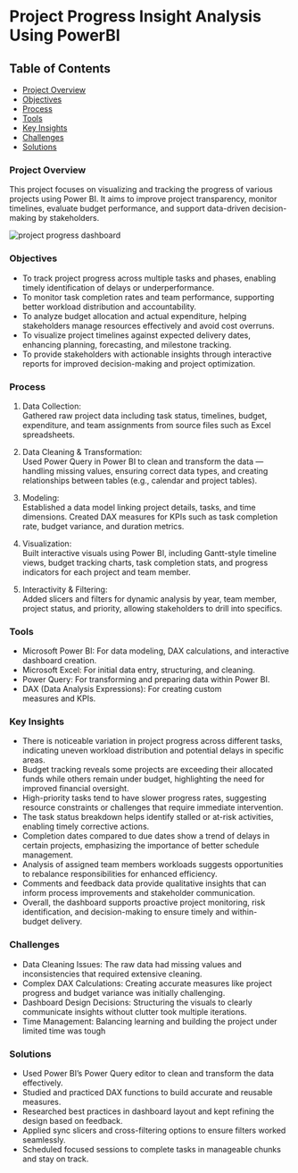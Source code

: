 # Project Progress Insight Analysis Using PowerBI
## Table of Contents
- [Project Overview](Project-Overview)
- [Objectives](Objectives)
- [Process](Process)
- [Tools](Tools)
- [Key Insights](Key-Insights)
- [Challenges](Challenges)
- [Solutions](Solutions)
### Project Overview
This project focuses on visualizing and tracking the progress of various projects using Power BI. It aims to improve project transparency, monitor timelines, evaluate budget performance, and support data-driven decision-making by stakeholders.

![project progress dashboard](https://github.com/user-attachments/assets/74a7475a-90be-417f-be3f-2cccc1d022d5)


### Objectives
- To track project progress across multiple tasks and phases, enabling timely identification of delays or underperformance.  
- To monitor task completion rates and team performance, supporting better workload distribution and accountability.  
- To analyze budget allocation and actual expenditure, helping stakeholders manage resources effectively and avoid cost overruns.  
- To visualize project timelines against expected delivery dates, enhancing planning, forecasting, and milestone tracking.  
- To provide stakeholders with actionable insights through interactive reports for improved decision-making and project optimization.
### Process
1. Data Collection:  
   Gathered raw project data including task status, timelines, budget, expenditure, and team assignments from source files such as Excel spreadsheets.

2. Data Cleaning & Transformation:  
   Used Power Query in Power BI to clean and transform the data — handling missing values, ensuring correct data types, and creating relationships between tables (e.g., calendar and project tables).

3. Modeling:  
   Established a data model linking project details, tasks, and time dimensions. Created DAX measures for KPIs such as task completion rate, budget variance, and duration metrics.

4. Visualization:  
   Built interactive visuals using Power BI, including Gantt-style timeline views, budget tracking charts, task completion stats, and progress indicators for each project and team member.

5. Interactivity & Filtering:  
   Added slicers and filters for dynamic analysis by year, team member, project status, and priority, allowing stakeholders to drill into specifics.
### Tools
- Microsoft Power BI: For data modeling, DAX calculations, and interactive dashboard creation.  
- Microsoft Excel: For initial data entry, structuring, and cleaning.  
- Power Query: For transforming and preparing data within Power BI.  
- DAX (Data Analysis Expressions): For creating custom measures and KPIs.
### Key Insights
- There is noticeable variation in project progress across different tasks, indicating uneven workload distribution and potential delays in specific areas.
- Budget tracking reveals some projects are exceeding their allocated funds while others remain under budget, highlighting the need for improved financial oversight.
- High-priority tasks tend to have slower progress rates, suggesting resource constraints or challenges that require immediate intervention.
- The task status breakdown helps identify stalled or at-risk activities, enabling timely corrective actions.
- Completion dates compared to due dates show a trend of delays in certain projects, emphasizing the importance of better schedule management.
- Analysis of assigned team members workloads suggests opportunities to rebalance responsibilities for enhanced efficiency.
- Comments and feedback data provide qualitative insights that can inform process improvements and stakeholder communication.
- Overall, the dashboard supports proactive project monitoring, risk identification, and decision-making to ensure timely and within-budget delivery.
### Challenges
- Data Cleaning Issues: The raw data had missing values and inconsistencies that required extensive cleaning.
- Complex DAX Calculations: Creating accurate measures like project progress and budget variance was initially challenging.
- Dashboard Design Decisions: Structuring the visuals to clearly communicate insights without clutter took multiple iterations.
- Time Management: Balancing learning and building the project under limited time was tough
### Solutions
- Used Power BI’s Power Query editor to clean and transform the data effectively.
- Studied and practiced DAX functions to build accurate and reusable measures.
- Researched best practices in dashboard layout and kept refining the design based on feedback.
- Applied sync slicers and cross-filtering options to ensure filters worked seamlessly.
- Scheduled focused sessions to complete tasks in manageable chunks and stay on track.
